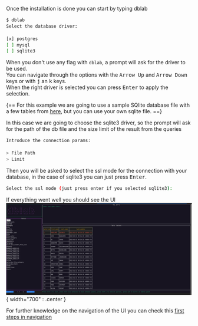 Once the installation is done you can start by typing dblab 

```bash
$ dblab
Select the database driver:

[x] postgres
[ ] mysql
[ ] sqlite3
```
When you don't use any flag with `dblab`, a prompt will ask for the driver to be used.  
You can navigate through the options with the <kbd>Arrow Up</kbd>  and <kbd>Arrow Down</kbd> keys or with <kbd>j</kbd> an <kbd>k</kbd> keys.  
When the right driver is selected you can press <kbd>Enter</kbd> to apply the selection.  

{==
For this example we are going to use a sample SQlite database file with a few tables from [here](https://raw.githubusercontent.com/danvergara/dblab/master/docs/tutorials/resources/EssentialSQL.db), but you can use your own sqlite file.
==}

In this case we are going to choose the sqlite3 driver, so the prompt will ask for the path of the db file and the size limit of the result from the queries

```bash
Introduce the connection params:

> File Path
> Limit
```
Then you will be asked to select the ssl mode for the connection with your database, in the case of sqlite3 you can just press <kbd>Enter</kbd>.

```bash
Select the ssl mode (just press enter if you selected sqlite3):
```

If everything went well you should see the UI  
![dblab](https://raw.githubusercontent.com/danvergara/dblab/main/assets/tutorials/images/full-ui.png){ width="700" : .center }

For further knowledge on the navigation of the UI you can check this [first steps in navigation](https://dblab.danvergara.com/tutorials/navigation/)


